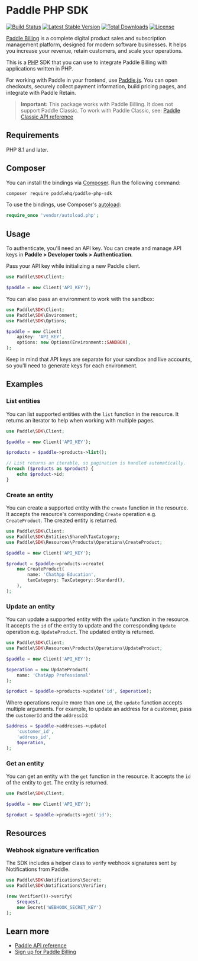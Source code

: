 # Paddle PHP SDK

[![Build Status](https://github.com/PaddleHQ/paddle-php-sdk/actions/workflows/ci.yml/badge.svg?branch=main)](https://github.com/PaddleHQ/paddle-php-sdk/actions/?query=branch%3Amain)
[![Latest Stable Version](http://poser.pugx.org/paddlehq/paddle-php-sdk/v)](https://packagist.org/packages/paddlehq/paddle-php-sdk)
[![Total Downloads](http://poser.pugx.org/paddlehq/paddle-php-sdk/downloads)](https://packagist.org/packages/paddlehq/paddle-php-sdk)
[![License](http://poser.pugx.org/paddlehq/paddle-php-sdk/license)](https://packagist.org/packages/paddlehq/paddle-php-sdk)

[Paddle Billing](https://www.paddle.com/billing?utm_source=dx&utm_medium=paddle-php-sdk) is a complete digital product sales and subscription management platform, designed for modern software businesses. It helps you increase your revenue, retain customers, and scale your operations.

This is a [PHP](https://www.php.net/) SDK that you can use to integrate Paddle Billing with applications written in PHP.

For working with Paddle in your frontend, use [Paddle.js](https://developer.paddle.com/paddlejs/overview?utm_source=dx&utm_medium=paddle-php-sdk). You can open checkouts, securely collect payment information, build pricing pages, and integrate with Paddle Retain.

> **Important:** This package works with Paddle Billing. It does not support Paddle Classic. To work with Paddle Classic, see: [Paddle Classic API reference](https://developer.paddle.com/classic/api-reference/1384a288aca7a-api-reference?utm_source=dx&utm_medium=paddle-php-sdk)

## Requirements

PHP 8.1 and later.

## Composer

You can install the bindings via [Composer](http://getcomposer.org/). Run the following command:

```bash
composer require paddlehq/paddle-php-sdk
```

To use the bindings, use Composer's [autoload](https://getcomposer.org/doc/01-basic-usage.md#autoloading):

```php
require_once 'vendor/autoload.php';
```

## Usage

To authenticate, you'll need an API key. You can create and manage API keys in **Paddle > Developer tools > Authentication**.

Pass your API key while initializing a new Paddle client.

``` php
use Paddle\SDK\Client;

$paddle = new Client('API_KEY');
```

You can also pass an environment to work with the sandbox:

``` php
use Paddle\SDK\Client;
use Paddle\SDK\Environment;
use Paddle\SDK\Options;

$paddle = new Client(
    apiKey: 'API_KEY',
    options: new Options(Environment::SANDBOX),
);
```

Keep in mind that API keys are separate for your sandbox and live accounts, so you'll need to generate keys for each environment.

## Examples

### List entities

You can list supported entities with the `list` function in the resource. It returns an iterator to help when working with multiple pages.

``` php
use Paddle\SDK\Client;

$paddle = new Client('API_KEY');

$products = $paddle->products->list();

// List returns an iterable, so pagination is handled automatically.
foreach ($products as $product) {
    echo $product->id;
}
```

### Create an entity

You can create a supported entity with the `create` function in the resource. It accepts the resource's corresponding `Create` operation e.g. `CreateProduct`. The created entity is returned.

``` php
use Paddle\SDK\Client;
use Paddle\SDK\Entities\Shared\TaxCategory;
use Paddle\SDK\Resources\Products\Operations\CreateProduct;

$paddle = new Client('API_KEY');

$product = $paddle->products->create(
    new CreateProduct(
        name: 'ChatApp Education',
        taxCategory: TaxCategory::Standard(),
    ),
);
```

### Update an entity

You can update a supported entity with the `update` function in the resource. It accepts the `id` of the entity to update and the corresponding `Update` operation e.g. `UpdateProduct`. The updated entity is returned.

``` php
use Paddle\SDK\Client;
use Paddle\SDK\Resources\Products\Operations\UpdateProduct;

$paddle = new Client('API_KEY');

$operation = new UpdateProduct(
    name: 'ChatApp Professional'
);

$product = $paddle->products->update('id', $operation);
```

Where operations require more than one `id`, the `update` function accepts multiple arguments. For example, to update an address for a customer, pass the `customerId` and the `addressId`:

``` php
$address = $paddle->addresses->update(
    'customer_id',
    'address_id',
    $operation,
);
```

### Get an entity

You can get an entity with the `get` function in the resource. It accepts the `id` of the entity to get. The entity is returned.

``` php
use Paddle\SDK\Client;

$paddle = new Client('API_KEY');

$product = $paddle->products->get('id');
```

## Resources

### Webhook signature verification

The SDK includes a helper class to verify webhook signatures sent by Notifications from Paddle.

``` php
use Paddle\SDK\Notifications\Secret;
use Paddle\SDK\Notifications\Verifier;

(new Verifier())->verify(
    $request,
    new Secret('WEBHOOK_SECRET_KEY')
);
```

## Learn more

- [Paddle API reference](https://developer.paddle.com/api-reference/overview?utm_source=dx&utm_medium=paddle-php-sdk)
- [Sign up for Paddle Billing](https://login.paddle.com/signup?utm_source=dx&utm_medium=paddle-php-sdk)
